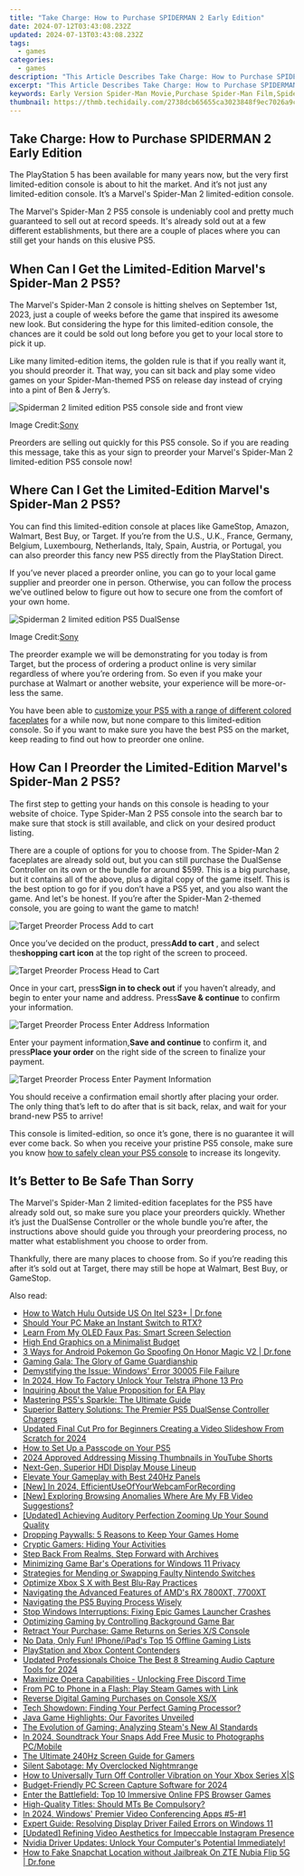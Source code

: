 ```yaml
---
title: "Take Charge: How to Purchase SPIDERMAN 2 Early Edition"
date: 2024-07-12T03:43:08.232Z
updated: 2024-07-13T03:43:08.232Z
tags:
  - games
categories:
  - games
description: "This Article Describes Take Charge: How to Purchase SPIDERMAN 2 Early Edition"
excerpt: "This Article Describes Take Charge: How to Purchase SPIDERMAN 2 Early Edition"
keywords: Early Version Spider-Man Movie,Purchase Spider-Man Film,Spider-Man 2 Pre-Order,Buy Spider-Man Sequel Early,Collectible Edition Spider-Man Movie,Early Release Spiderman Film Access,Spider-Man Movie Ticket Purchase
thumbnail: https://thmb.techidaily.com/2738dcb65655ca3023848f9ec7026a9cce211e70815a31f4f65d2f9ea9ded629.jpg
---
```


## Take Charge: How to Purchase SPIDERMAN 2 Early Edition

 The PlayStation 5 has been available for many years now, but the very first limited-edition console is about to hit the market. And it’s not just any limited-edition console. It’s a Marvel's Spider-Man 2 limited-edition console.

 The Marvel's Spider-Man 2 PS5 console is undeniably cool and pretty much guaranteed to sell out at record speeds. It's already sold out at a few different establishments, but there are a couple of places where you can still get your hands on this elusive PS5.

## When Can I Get the Limited-Edition Marvel's Spider-Man 2 PS5?

 The Marvel's Spider-Man 2 console is hitting shelves on September 1st, 2023, just a couple of weeks before the game that inspired its awesome new look. But considering the hype for this limited-edition console, the chances are it could be sold out long before you get to your local store to pick it up.

 Like many limited-edition items, the golden rule is that if you really want it, you should preorder it. That way, you can sit back and play some video games on your Spider-Man-themed PS5 on release day instead of crying into a pint of Ben & Jerry’s.

![Spiderman 2 limited edition PS5 console side and front view](https://static1.makeuseofimages.com/wordpress/wp-content/uploads/2023/08/spiderman-2-limited-edition-ps5-console-side-and-front-view.jpg)

 Image Credit:[Sony](https://blog.playstation.com/2023/07/20/first-look-ps5-console-marvels-spider-man-2-limited-edition-bundle/)

 Preorders are selling out quickly for this PS5 console. So if you are reading this message, take this as your sign to preorder your Marvel's Spider-Man 2 limited-edition PS5 console now!

## Where Can I Get the Limited-Edition Marvel's Spider-Man 2 PS5?

 You can find this limited-edition console at places like GameStop, Amazon, Walmart, Best Buy, or Target. If you’re from the U.S., U.K., France, Germany, Belgium, Luxembourg, Netherlands, Italy, Spain, Austria, or Portugal, you can also preorder this fancy new PS5 directly from the PlayStation Direct.

 If you’ve never placed a preorder online, you can go to your local game supplier and preorder one in person. Otherwise, you can follow the process we’ve outlined below to figure out how to secure one from the comfort of your own home.

![Spiderman 2 limited edition PS5 DualSense](https://static1.makeuseofimages.com/wordpress/wp-content/uploads/2023/08/spiderman-2-limited-edition-ps5-dualsense.jpg)

 Image Credit:[Sony](https://blog.playstation.com/2023/07/20/first-look-ps5-console-marvels-spider-man-2-limited-edition-bundle/)

 The preorder example we will be demonstrating for you today is from Target, but the process of ordering a product online is very similar regardless of where you’re ordering from. So even if you make your purchase at Walmart or another website, your experience will be more-or-less the same.

 You have been able to [customize your PS5 with a range of different colored faceplates](https://www.makeuseof.com/best-ps5-faceplates/) for a while now, but none compare to this limited-edition console. So if you want to make sure you have the best PS5 on the market, keep reading to find out how to preorder one online.

## How Can I Preorder the Limited-Edition Marvel's Spider-Man 2 PS5?

 The first step to getting your hands on this console is heading to your website of choice. Type Spider-Man 2 PS5 console into the search bar to make sure that stock is still available, and click on your desired product listing.

 There are a couple of options for you to choose from. The Spider-Man 2 faceplates are already sold out, but you can still purchase the DualSense Controller on its own or the bundle for around $599\. This is a big purchase, but it contains all of the above, plus a digital copy of the game itself. This is the best option to go for if you don’t have a PS5 yet, and you also want the game. And let's be honest. If you’re after the Spider-Man 2-themed console, you are going to want the game to match!

![Target Preorder Process Add to cart](https://static1.makeuseofimages.com/wordpress/wp-content/uploads/2023/08/target-preorder-process-add-to-cart.jpg)

 Once you’ve decided on the product, press**Add to cart** , and select the**shopping cart icon** at the top right of the screen to proceed.

![Target Preorder Process Head to Cart](https://static1.makeuseofimages.com/wordpress/wp-content/uploads/2023/08/target-preorder-process-head-to-cart.jpg)

 Once in your cart, press**Sign in to check out** if you haven’t already, and begin to enter your name and address. Press**Save & continue** to confirm your information.

![Target Preorder Process Enter Address Information](https://static1.makeuseofimages.com/wordpress/wp-content/uploads/2023/08/target-preorder-process-enter-address-information.jpg)

 Enter your payment information,**Save and continue** to confirm it, and press**Place your order** on the right side of the screen to finalize your payment.

![Target Preorder Process Enter Payment Information](https://static1.makeuseofimages.com/wordpress/wp-content/uploads/2023/08/target-preorder-process-enter-payment-information.jpg)

 You should receive a confirmation email shortly after placing your order. The only thing that’s left to do after that is sit back, relax, and wait for your brand-new PS5 to arrive!

 This console is limited-edition, so once it’s gone, there is no guarantee it will ever come back. So when you receive your pristine PS5 console, make sure you know [how to safely clean your PS5 console](https://www.makeuseof.com/how-to-clean-ps5-console-controller/) to increase its longevity.

## It’s Better to Be Safe Than Sorry

 The Marvel's Spider-Man 2 limited-edition faceplates for the PS5 have already sold out, so make sure you place your preorders quickly. Whether it’s just the DualSense Controller or the whole bundle you’re after, the instructions above should guide you through your preordering process, no matter what establishment you choose to order from.

 Thankfully, there are many places to choose from. So if you’re reading this after it’s sold out at Target, there may still be hope at Walmart, Best Buy, or GameStop.


<ins class="adsbygoogle"
     style="display:block"
     data-ad-format="autorelaxed"
     data-ad-client="ca-pub-7571918770474297"
     data-ad-slot="1223367746"></ins>



<ins class="adsbygoogle"
     style="display:block"
     data-ad-client="ca-pub-7571918770474297"
     data-ad-slot="8358498916"
     data-ad-format="auto"
     data-full-width-responsive="true"></ins>



<span class="atpl-alsoreadstyle">Also read:</span>
<div><ul>
<li><a href="https://fake-location.techidaily.com/how-to-watch-hulu-outside-us-on-itel-s23plus-drfone-by-drfone-virtual-android/"><u>How to Watch Hulu Outside US On Itel S23+ | Dr.fone</u></a></li>
<li><a href="https://games-able.techidaily.com/should-your-pc-make-an-instant-switch-to-rtx/"><u>Should Your PC Make an Instant Switch to RTX?</u></a></li>
<li><a href="https://games-able.techidaily.com/learn-from-my-oled-faux-pas-smart-screen-selection/"><u>Learn From My OLED Faux Pas: Smart Screen Selection</u></a></li>
<li><a href="https://games-able.techidaily.com/high-end-graphics-on-a-minimalist-budget/"><u>High End Graphics on a Minimalist Budget</u></a></li>
<li><a href="https://pokemon-go-android.techidaily.com/3-ways-for-android-pokemon-go-spoofing-on-honor-magic-v2-drfone-by-drfone-virtual-android/"><u>3 Ways for Android Pokemon Go Spoofing On Honor Magic V2 | Dr.fone</u></a></li>
<li><a href="https://games-able.techidaily.com/gaming-gala-the-glory-of-game-guardianship/"><u>Gaming Gala: The Glory of Game Guardianship</u></a></li>
<li><a href="https://games-able.techidaily.com/demystifying-the-issue-windows-error-30005-file-failure/"><u>Demystifying the Issue: Windows' Error 30005 File Failure</u></a></li>
<li><a href="https://sim-unlock.techidaily.com/in-2024-how-to-factory-unlock-your-telstra-iphone-13-pro-by-drfone-ios/"><u>In 2024, How To Factory Unlock Your Telstra iPhone 13 Pro</u></a></li>
<li><a href="https://games-able.techidaily.com/inquiring-about-the-value-proposition-for-ea-play/"><u>Inquiring About the Value Proposition for EA Play</u></a></li>
<li><a href="https://games-able.techidaily.com/mastering-ps5s-sparkle-the-ultimate-guide/"><u>Mastering PS5's Sparkle: The Ultimate Guide</u></a></li>
<li><a href="https://games-able.techidaily.com/superior-battery-solutions-the-premier-ps5-dualsense-controller-chargers/"><u>Superior Battery Solutions: The Premier PS5 DualSense Controller Chargers</u></a></li>
<li><a href="https://ai-video-apps.techidaily.com/updated-final-cut-pro-for-beginners-creating-a-video-slideshow-from-scratch-for-2024/"><u>Updated Final Cut Pro for Beginners Creating a Video Slideshow From Scratch for 2024</u></a></li>
<li><a href="https://games-able.techidaily.com/how-to-set-up-a-passcode-on-your-ps5/"><u>How to Set Up a Passcode on Your PS5</u></a></li>
<li><a href="https://youtube-data.techidaily.com/approved-addressing-missing-thumbnails-in-youtube-shorts/"><u>2024 Approved  Addressing Missing Thumbnails in YouTube Shorts</u></a></li>
<li><a href="https://games-able.techidaily.com/next-gen-superior-hdi-display-mouse-lineup/"><u>Next-Gen, Superior HDI Display Mouse Lineup</u></a></li>
<li><a href="https://games-able.techidaily.com/elevate-your-gameplay-with-best-240hz-panels/"><u>Elevate Your Gameplay with Best 240Hz Panels</u></a></li>
<li><a href="https://on-screen-recording.techidaily.com/new-in-2024-efficientuseofyourwebcamforrecording/"><u>[New] In 2024, EfficientUseOfYourWebcamForRecording</u></a></li>
<li><a href="https://facebook-video-recording.techidaily.com/new-exploring-browsing-anomalies-where-are-my-fb-video-suggestions/"><u>[New] Exploring Browsing Anomalies  Where Are My FB Video Suggestions?</u></a></li>
<li><a href="https://on-screen-recording.techidaily.com/updated-achieving-auditory-perfection-zooming-up-your-sound-quality/"><u>[Updated] Achieving Auditory Perfection  Zooming Up Your Sound Quality</u></a></li>
<li><a href="https://games-able.techidaily.com/dropping-paywalls-5-reasons-to-keep-your-games-home/"><u>Dropping Paywalls: 5 Reasons to Keep Your Games Home</u></a></li>
<li><a href="https://games-able.techidaily.com/cryptic-gamers-hiding-your-activities/"><u>Cryptic Gamers: Hiding Your Activities</u></a></li>
<li><a href="https://games-able.techidaily.com/step-back-from-realms-step-forward-with-archives/"><u>Step Back From Realms, Step Forward with Archives</u></a></li>
<li><a href="https://games-able.techidaily.com/minimizing-game-bars-operations-for-windows-11-privacy/"><u>Minimizing Game Bar's Operations for Windows 11 Privacy</u></a></li>
<li><a href="https://games-able.techidaily.com/strategies-for-mending-or-swapping-faulty-nintendo-switches/"><u>Strategies for Mending or Swapping Faulty Nintendo Switches</u></a></li>
<li><a href="https://games-able.techidaily.com/optimize-xbox-s-x-with-best-blu-ray-practices/"><u>Optimize Xbox S X with Best Blu-Ray Practices</u></a></li>
<li><a href="https://games-able.techidaily.com/navigating-the-advanced-features-of-amds-rx-7800xt-7700xt/"><u>Navigating the Advanced Features of AMD's RX 7800XT, 7700XT</u></a></li>
<li><a href="https://games-able.techidaily.com/navigating-the-ps5-buying-process-wisely/"><u>Navigating the PS5 Buying Process Wisely</u></a></li>
<li><a href="https://games-able.techidaily.com/stop-windows-interruptions-fixing-epic-games-launcher-crashes/"><u>Stop Windows Interruptions: Fixing Epic Games Launcher Crashes</u></a></li>
<li><a href="https://games-able.techidaily.com/optimizing-gaming-by-controlling-background-game-bar/"><u>Optimizing Gaming by Controlling Background Game Bar</u></a></li>
<li><a href="https://games-able.techidaily.com/retract-your-purchase-game-returns-on-series-xs-console/"><u>Retract Your Purchase: Game Returns on Series X/S Console</u></a></li>
<li><a href="https://games-able.techidaily.com/no-data-only-fun-iphoneipads-top-15-offline-gaming-lists/"><u>No Data, Only Fun! IPhone/iPad's Top 15 Offline Gaming Lists</u></a></li>
<li><a href="https://games-able.techidaily.com/playstation-and-xbox-content-contenders/"><u>PlayStation and Xbox Content Contenders</u></a></li>
<li><a href="https://audio-editing.techidaily.com/updated-professionals-choice-the-best-8-streaming-audio-capture-tools-for-2024/"><u>Updated Professionals Choice The Best 8 Streaming Audio Capture Tools for 2024</u></a></li>
<li><a href="https://games-able.techidaily.com/maximize-opera-capabilities-unlocking-free-discord-time/"><u>Maximize Opera Capabilities - Unlocking Free Discord Time</u></a></li>
<li><a href="https://games-able.techidaily.com/from-pc-to-phone-in-a-flash-play-steam-games-with-link/"><u>From PC to Phone in a Flash: Play Steam Games with Link</u></a></li>
<li><a href="https://games-able.techidaily.com/reverse-digital-gaming-purchases-on-console-xsx/"><u>Reverse Digital Gaming Purchases on Console XS/X</u></a></li>
<li><a href="https://games-able.techidaily.com/tech-showdown-finding-your-perfect-gaming-processor/"><u>Tech Showdown: Finding Your Perfect Gaming Processor?</u></a></li>
<li><a href="https://games-able.techidaily.com/java-game-highlights-our-favorites-unveiled/"><u>Java Game Highlights: Our Favorites Unveiled</u></a></li>
<li><a href="https://games-able.techidaily.com/the-evolution-of-gaming-analyzing-steams-new-ai-standards/"><u>The Evolution of Gaming: Analyzing Steam's New AI Standards</u></a></li>
<li><a href="https://audio-editing.techidaily.com/in-2024-soundtrack-your-snaps-add-free-music-to-photographs-pcmobile/"><u>In 2024, Soundtrack Your Snaps Add Free Music to Photographs PC/Mobile</u></a></li>
<li><a href="https://games-able.techidaily.com/the-ultimate-240hz-screen-guide-for-gamers/"><u>The Ultimate 240Hz Screen Guide for Gamers</u></a></li>
<li><a href="https://games-able.techidaily.com/silent-sabotage-my-overclocked-nightmrange/"><u>Silent Sabotage: My Overclocked Nightmrange</u></a></li>
<li><a href="https://games-able.techidaily.com/how-to-universally-turn-off-controller-vibration-on-your-xbox-series-xs/"><u>How to Universally Turn Off Controller Vibration on Your Xbox Series X|S</u></a></li>
<li><a href="https://remote-screen-capture.techidaily.com/budget-friendly-pc-screen-capture-software-for-2024/"><u>Budget-Friendly PC Screen Capture Software for 2024</u></a></li>
<li><a href="https://games-able.techidaily.com/enter-the-battlefield-top-10-immersive-online-fps-browser-games/"><u>Enter the Battlefield: Top 10 Immersive Online FPS Browser Games</u></a></li>
<li><a href="https://games-able.techidaily.com/high-quality-titles-should-mts-be-compulsory/"><u>High-Quality Titles: Should MTs Be Compulsory?</u></a></li>
<li><a href="https://screen-mirroring-recording.techidaily.com/in-2024-windows-premier-video-conferencing-apps-5-1/"><u>In 2024, Windows' Premier Video Conferencing Apps #5-#1</u></a></li>
<li><a href="https://games-able.techidaily.com/expert-guide-resolving-display-driver-failed-errors-on-windows-11/"><u>Expert Guide: Resolving Display Driver Failed Errors on Windows 11</u></a></li>
<li><a href="https://instagram-video-files.techidaily.com/updated-refining-video-aesthetics-for-impeccable-instagram-presence/"><u>[Updated] Refining Video Aesthetics for Impeccable Instagram Presence</u></a></li>
<li><a href="https://games-able.techidaily.com/nvidia-driver-updates-unlock-your-computers-potential-immediately/"><u>Nvidia Driver Updates: Unlock Your Computer's Potential Immediately!</u></a></li>
<li><a href="https://location-social.techidaily.com/how-to-fake-snapchat-location-without-jailbreak-on-zte-nubia-flip-5g-drfone-by-drfone-virtual-android/"><u>How to Fake Snapchat Location without Jailbreak On ZTE Nubia Flip 5G | Dr.fone</u></a></li>
</ul></div>
